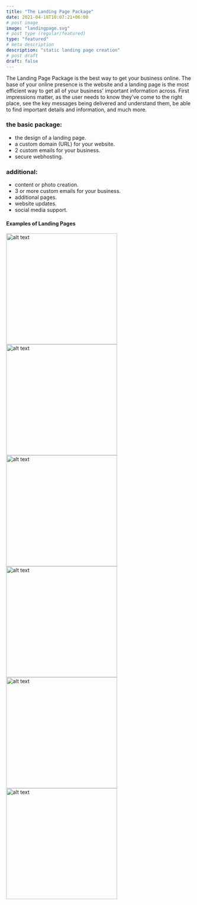 ```yaml
---
title: "The Landing Page Package"
date: 2021-04-18T10:07:21+06:00
# post image
image: "landingpage.svg"
# post type (regular/featured)
type: "featured"
# meta description
description: "static landing page creation"
# post draft
draft: false
---
```

 
The Landing Page Package is the best way to get your business online. The base of your online presence is the website and a landing page is the most efficient way to get all of your business' important information across. First impressions matter, as the user needs to know they’ve come to the right place, see the key messages being delivered and understand them, be able to find important details and information, and much more.

### the basic package:

- the design of a landing page.
- a custom domain (URL) for your website.
- 2 custom emails for your business.
- secure webhosting.


### additional:

- content or photo creation.
- 3 or more custom emails for your business.
- additional pages.
- website updates.
- social media support. 



#### Examples of Landing Pages

<img src="/images/example1.png" alt="alt text" width="300"/>
<img src="/images/example2.png" alt="alt text" width="300"/>
<img src="/images/example3.png" alt="alt text" width="300"/>
<img src="/images/example4.png" alt="alt text" width="300"/>
<img src="/images/example5.png" alt="alt text" width="300"/>
<img src="/images/example6.png" alt="alt text" width="300"/>
